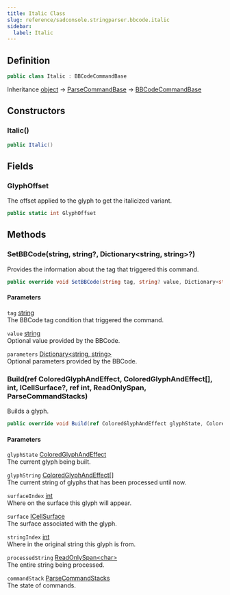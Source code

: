 ```yaml
---
title: Italic Class
slug: reference/sadconsole.stringparser.bbcode.italic
sidebar:
  label: Italic
---
```

## Definition

```csharp title="C#"
public class Italic : BBCodeCommandBase
```

Inheritance [object](https://learn.microsoft.com/dotnet/api/system.object/) → [ParseCommandBase](../sadconsole.stringparser.parsecommandbase/) → [BBCodeCommandBase](../sadconsole.stringparser.bbcode.bbcodecommandbase/)

## Constructors

### Italic()

```csharp title="C#"
public Italic()
```


## Fields

### GlyphOffset

The offset applied to the glyph to get the italicized variant.

```csharp title="C#"
public static int GlyphOffset
```

## Methods

### SetBBCode(string, string?, Dictionary<string, string>?)

Provides the information about the tag that triggered this command.

```csharp title="C#"
public override void SetBBCode(string tag, string? value, Dictionary<string, string>? parameters)
```

#### Parameters

`tag` [string](https://learn.microsoft.com/dotnet/api/system.string/)  
The BBCode tag condition that triggered the command.

`value` [string](https://learn.microsoft.com/dotnet/api/system.string/)  
Optional value provided by the BBCode.

`parameters` [Dictionary\<string, string\>](https://learn.microsoft.com/dotnet/api/system.collections.generic.dictionary-2/)  
Optional parameters provided by the BBCode.


### Build(ref ColoredGlyphAndEffect, ColoredGlyphAndEffect[], int, ICellSurface?, ref int, ReadOnlySpan<char>, ParseCommandStacks)

Builds a glyph.

```csharp title="C#"
public override void Build(ref ColoredGlyphAndEffect glyphState, ColoredGlyphAndEffect[] glyphString, int surfaceIndex, ICellSurface? surface, ref int stringIndex, ReadOnlySpan<char> processedString, ParseCommandStacks commandStack)
```

#### Parameters

`glyphState` [ColoredGlyphAndEffect](../sadconsole.coloredglyphandeffect/)  
The current glyph being built.

`glyphString` [ColoredGlyphAndEffect[]](../sadconsole.coloredglyphandeffect/)  
The current string of glyphs that has been processed until now.

`surfaceIndex` [int](https://learn.microsoft.com/dotnet/api/system.int32/)  
Where on the surface this glyph will appear.

`surface` [ICellSurface](../sadconsole.icellsurface/)  
The surface associated with the glyph.

`stringIndex` [int](https://learn.microsoft.com/dotnet/api/system.int32/)  
Where in the original string this glyph is from.

`processedString` [ReadOnlySpan\<char\>](https://learn.microsoft.com/dotnet/api/system.readonlyspan-1/)  
The entire string being processed.

`commandStack` [ParseCommandStacks](../sadconsole.stringparser.parsecommandstacks/)  
The state of commands.